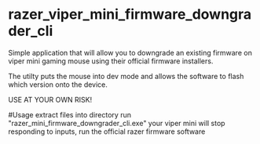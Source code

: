 # razer_viper_mini_firmware_downgrader_cli

Simple application that will allow you to downgrade an existing firmware on viper mini gaming mouse using their official firmware installers.

The utilty puts the mouse into dev mode and allows the software to flash which version onto the device.

USE AT YOUR OWN RISK! 


#Usage
extract files into directory
run "razer_mini_firmware_downgrader_cli.exe"
your viper mini will stop responding to inputs, run the official razer firmware software


